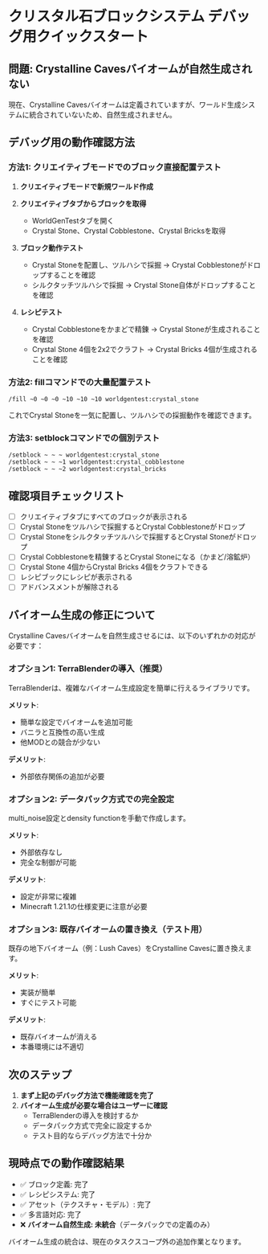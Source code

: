 # クリスタル石ブロックシステム デバッグ用クイックスタート

## 問題: Crystalline Cavesバイオームが自然生成されない

現在、Crystalline Cavesバイオームは定義されていますが、ワールド生成システムに統合されていないため、自然生成されません。

## デバッグ用の動作確認方法

### 方法1: クリエイティブモードでのブロック直接配置テスト

1. **クリエイティブモードで新規ワールド作成**

2. **クリエイティブタブからブロックを取得**
   - WorldGenTestタブを開く
   - Crystal Stone、Crystal Cobblestone、Crystal Bricksを取得

3. **ブロック動作テスト**
   - Crystal Stoneを配置し、ツルハシで採掘 → Crystal Cobblestoneがドロップすることを確認
   - シルクタッチツルハシで採掘 → Crystal Stone自体がドロップすることを確認

4. **レシピテスト**
   - Crystal Cobblestoneをかまどで精錬 → Crystal Stoneが生成されることを確認
   - Crystal Stone 4個を2x2でクラフト → Crystal Bricks 4個が生成されることを確認

### 方法2: fillコマンドでの大量配置テスト

```
/fill ~0 ~0 ~0 ~10 ~10 ~10 worldgentest:crystal_stone
```

これでCrystal Stoneを一気に配置し、ツルハシでの採掘動作を確認できます。

### 方法3: setblockコマンドでの個別テスト

```
/setblock ~ ~ ~ worldgentest:crystal_stone
/setblock ~ ~ ~1 worldgentest:crystal_cobblestone
/setblock ~ ~ ~2 worldgentest:crystal_bricks
```

## 確認項目チェックリスト

- [ ] クリエイティブタブにすべてのブロックが表示される
- [ ] Crystal Stoneをツルハシで採掘するとCrystal Cobblestoneがドロップ
- [ ] Crystal Stoneをシルクタッチツルハシで採掘するとCrystal Stoneがドロップ
- [ ] Crystal Cobblestoneを精錬するとCrystal Stoneになる（かまど/溶鉱炉）
- [ ] Crystal Stone 4個からCrystal Bricks 4個をクラフトできる
- [ ] レシピブックにレシピが表示される
- [ ] アドバンスメントが解除される

## バイオーム生成の修正について

Crystalline Cavesバイオームを自然生成させるには、以下のいずれかの対応が必要です：

### オプション1: TerraBlenderの導入（推奨）
TerraBlenderは、複雑なバイオーム生成設定を簡単に行えるライブラリです。

**メリット**:
- 簡単な設定でバイオームを追加可能
- バニラと互換性の高い生成
- 他MODとの競合が少ない

**デメリット**:
- 外部依存関係の追加が必要

### オプション2: データパック方式での完全設定
multi_noise設定とdensity functionを手動で作成します。

**メリット**:
- 外部依存なし
- 完全な制御が可能

**デメリット**:
- 設定が非常に複雑
- Minecraft 1.21.1の仕様変更に注意が必要

### オプション3: 既存バイオームの置き換え（テスト用）
既存の地下バイオーム（例：Lush Caves）をCrystalline Cavesに置き換えます。

**メリット**:
- 実装が簡単
- すぐにテスト可能

**デメリット**:
- 既存バイオームが消える
- 本番環境には不適切

## 次のステップ

1. **まず上記のデバッグ方法で機能確認を完了**
2. **バイオーム生成が必要な場合はユーザーに確認**
   - TerraBlenderの導入を検討するか
   - データパック方式で完全に設定するか
   - テスト目的ならデバッグ方法で十分か

## 現時点での動作確認結果

- ✅ ブロック定義: 完了
- ✅ レシピシステム: 完了
- ✅ アセット（テクスチャ・モデル）: 完了
- ✅ 多言語対応: 完了
- ❌ **バイオーム自然生成: 未統合**（データパックでの定義のみ）

バイオーム生成の統合は、現在のタスクスコープ外の追加作業となります。
